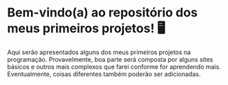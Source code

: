 # Bem-vindo(a) ao repositório dos meus primeiros projetos! :desktop_computer:

Aqui serão apresentados alguns dos meus primeiros projetos na programação. Provavelmente, boa parte será composta por alguns sites básicos e outros mais complexos que farei conforme for aprendendo mais. Eventualmente, coisas diferentes também poderão ser adicionadas.